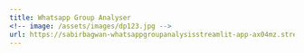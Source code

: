 ```yaml
---
title: Whatsapp Group Analyser
<!-- image: /assets/images/dp123.jpg -->
url: https://sabirbagwan-whatsappgroupanalysisstreamlit-app-ax04mz.streamlit.app
---
```


